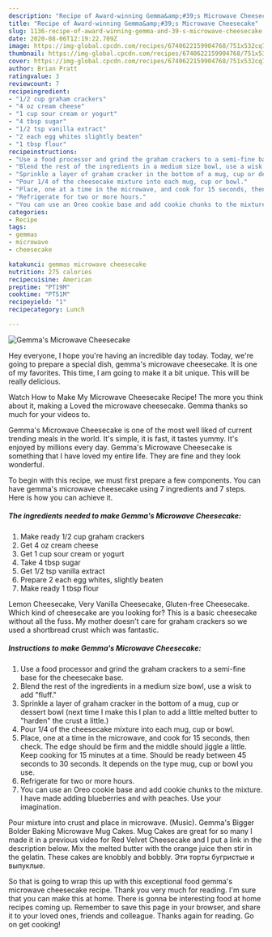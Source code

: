 ```yaml
---
description: "Recipe of Award-winning Gemma&amp;#39;s Microwave Cheesecake"
title: "Recipe of Award-winning Gemma&amp;#39;s Microwave Cheesecake"
slug: 1136-recipe-of-award-winning-gemma-and-39-s-microwave-cheesecake
date: 2020-08-06T12:19:22.709Z
image: https://img-global.cpcdn.com/recipes/6740622159904768/751x532cq70/gemmas-microwave-cheesecake-recipe-main-photo.jpg
thumbnail: https://img-global.cpcdn.com/recipes/6740622159904768/751x532cq70/gemmas-microwave-cheesecake-recipe-main-photo.jpg
cover: https://img-global.cpcdn.com/recipes/6740622159904768/751x532cq70/gemmas-microwave-cheesecake-recipe-main-photo.jpg
author: Brian Pratt
ratingvalue: 3
reviewcount: 7
recipeingredient:
- "1/2 cup graham crackers"
- "4 oz cream cheese"
- "1 cup sour cream or yogurt"
- "4 tbsp sugar"
- "1/2 tsp vanilla extract"
- "2 each egg whites slightly beaten"
- "1 tbsp flour"
recipeinstructions:
- "Use a food processor and grind the graham crackers to a semi-fine base for the cheesecake base."
- "Blend the rest of the ingredients in a medium size bowl, use a wisk to add &#34;fluff.&#34;"
- "Sprinkle a layer of graham cracker in the bottom of a mug, cup or dessert bowl (next time I make this I plan to add a little melted butter to &#34;harden&#34; the crust a little.)"
- "Pour 1/4 of the cheesecake mixture into each mug, cup or bowl."
- "Place, one at a time in the microwave, and cook for 15 seconds, then check. The edge should be firm and the middle should jiggle a little. Keep cooking for 15 minutes at a time. Should be ready between 45 seconds to 30 seconds. It depends on the type mug, cup or bowl you use."
- "Refrigerate for two or more hours."
- "You can use an Oreo cookie base and add cookie chunks to the mixture. I have made adding blueberries and with peaches. Use your imagination."
categories:
- Recipe
tags:
- gemmas
- microwave
- cheesecake

katakunci: gemmas microwave cheesecake 
nutrition: 275 calories
recipecuisine: American
preptime: "PT19M"
cooktime: "PT51M"
recipeyield: "1"
recipecategory: Lunch

---
```



![Gemma&#39;s Microwave Cheesecake](https://img-global.cpcdn.com/recipes/6740622159904768/751x532cq70/gemmas-microwave-cheesecake-recipe-main-photo.jpg)

Hey everyone, I hope you're having an incredible day today. Today, we're going to prepare a special dish, gemma&#39;s microwave cheesecake. It is one of my favorites. This time, I am going to make it a bit unique. This will be really delicious.

Watch How to Make My Microwave Cheesecake Recipe! The more you think about it, making a Loved the microwave cheesecake. Gemma thanks so much for your videos to.

Gemma&#39;s Microwave Cheesecake is one of the most well liked of current trending meals in the world. It's simple, it is fast, it tastes yummy. It's enjoyed by millions every day. Gemma&#39;s Microwave Cheesecake is something that I have loved my entire life. They are fine and they look wonderful.


To begin with this recipe, we must first prepare a few components. You can have gemma&#39;s microwave cheesecake using 7 ingredients and 7 steps. Here is how you can achieve it.

<!--inarticleads1-->

##### The ingredients needed to make Gemma&#39;s Microwave Cheesecake:

1. Make ready 1/2 cup graham crackers
1. Get 4 oz cream cheese
1. Get 1 cup sour cream or yogurt
1. Take 4 tbsp sugar
1. Get 1/2 tsp vanilla extract
1. Prepare 2 each egg whites, slightly beaten
1. Make ready 1 tbsp flour


Lemon Cheesecake, Very Vanilla Cheesecake, Gluten-free Cheesecake. Which kind of cheesecake are you looking for? This is a basic cheesecake without all the fuss. My mother doesn&#39;t care for graham crackers so we used a shortbread crust which was fantastic. 

<!--inarticleads2-->

##### Instructions to make Gemma&#39;s Microwave Cheesecake:

1. Use a food processor and grind the graham crackers to a semi-fine base for the cheesecake base.
1. Blend the rest of the ingredients in a medium size bowl, use a wisk to add &#34;fluff.&#34;
1. Sprinkle a layer of graham cracker in the bottom of a mug, cup or dessert bowl (next time I make this I plan to add a little melted butter to &#34;harden&#34; the crust a little.)
1. Pour 1/4 of the cheesecake mixture into each mug, cup or bowl.
1. Place, one at a time in the microwave, and cook for 15 seconds, then check. The edge should be firm and the middle should jiggle a little. Keep cooking for 15 minutes at a time. Should be ready between 45 seconds to 30 seconds. It depends on the type mug, cup or bowl you use.
1. Refrigerate for two or more hours.
1. You can use an Oreo cookie base and add cookie chunks to the mixture. I have made adding blueberries and with peaches. Use your imagination.


Pour mixture into crust and place in microwave. (Music). Gemma&#39;s Bigger Bolder Baking Microwave Mug Cakes. Mug Cakes are great for so many I made it in a previous video for Red Velvet Cheesecake and I put a link in the description below. Mix the melted butter with the orange juice then stir in the gelatin. These cakes are knobbly and bobbly. Эти торты бугристые и выпуклые. 

So that is going to wrap this up with this exceptional food gemma&#39;s microwave cheesecake recipe. Thank you very much for reading. I'm sure that you can make this at home. There is gonna be interesting food at home recipes coming up. Remember to save this page in your browser, and share it to your loved ones, friends and colleague. Thanks again for reading. Go on get cooking!
